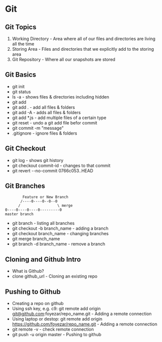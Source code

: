 # Git

## Git Topics
1. Working Directory - Area where all of our files and directories are living all the time
2. Storing Area - Files and directories that we explicitly add to the storing area
3. Git Repository - Where all our snapshots are stored

## Git Basics
* git init
* git status
* ls -a - shows files & directories including hidden
* git add <file>
* git add . - add all files & folders
* git add -A - adds all files & folders
* git add *.js - add multiple files of a certain type
* git reset <file> - undo a git add file befor commit
* git commit -m "message"
* .gitignore - ignore files & folders

## Git Checkout
* git log - shows git history
* git checkout commit-id - changes to that commit
* git revert --no-commit 0766c053..HEAD

## Git Branches
```
        Feature or New Branch
       /----0----0--0--0
      /                 \ merge
0----0----0----0---------0   
master branch
```
* git branch - listing all branches
* git checkout -b branch_name - adding a branch
* git checkout branch_name - changing branches
* git merge branch_name
* git branch -d branch_name - remove a branch

## Cloning and Github Intro
* What is Github?
* clone github_url - Cloning an existing repo

## Pushing to Github
* Creating a repo on github
* Using ssh key, e.g. c9: git remote add origin git@github.com:foyezar/repo_name.git - Adding a remote connection
* Using laptop or destop: git remote add origin https://github.com/foyezar/repo_name.git - Adding a remote connection
* git remote -v - check remote connection
* git push -u origin master - Pushing to github
